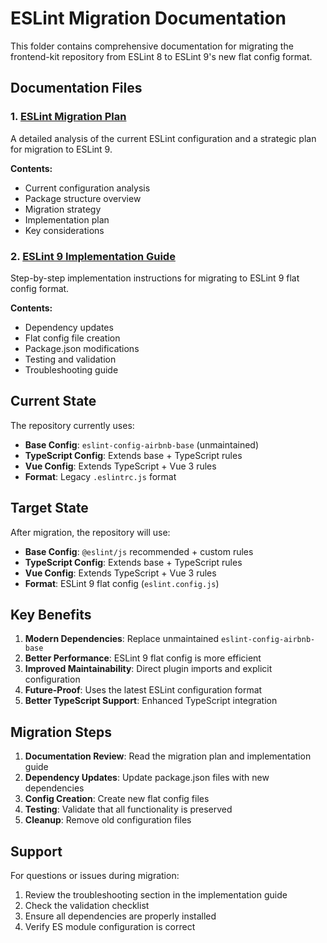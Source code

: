 # ESLint Migration Documentation

This folder contains comprehensive documentation for migrating the frontend-kit repository from ESLint 8 to ESLint 9's new flat config format.

## Documentation Files

### 1. [ESLint Migration Plan](./eslint-migration-plan.md)
A detailed analysis of the current ESLint configuration and a strategic plan for migration to ESLint 9.

**Contents:**
- Current configuration analysis
- Package structure overview
- Migration strategy
- Implementation plan
- Key considerations

### 2. [ESLint 9 Implementation Guide](./eslint-9-implementation.md)
Step-by-step implementation instructions for migrating to ESLint 9 flat config format.

**Contents:**
- Dependency updates
- Flat config file creation
- Package.json modifications
- Testing and validation
- Troubleshooting guide

## Current State

The repository currently uses:
- **Base Config**: `eslint-config-airbnb-base` (unmaintained)
- **TypeScript Config**: Extends base + TypeScript rules
- **Vue Config**: Extends TypeScript + Vue 3 rules
- **Format**: Legacy `.eslintrc.js` format

## Target State

After migration, the repository will use:
- **Base Config**: `@eslint/js` recommended + custom rules
- **TypeScript Config**: Extends base + TypeScript rules
- **Vue Config**: Extends TypeScript + Vue 3 rules
- **Format**: ESLint 9 flat config (`eslint.config.js`)

## Key Benefits

1. **Modern Dependencies**: Replace unmaintained `eslint-config-airbnb-base`
2. **Better Performance**: ESLint 9 flat config is more efficient
3. **Improved Maintainability**: Direct plugin imports and explicit configuration
4. **Future-Proof**: Uses the latest ESLint configuration format
5. **Better TypeScript Support**: Enhanced TypeScript integration

## Migration Steps

1. **Documentation Review**: Read the migration plan and implementation guide
2. **Dependency Updates**: Update package.json files with new dependencies
3. **Config Creation**: Create new flat config files
4. **Testing**: Validate that all functionality is preserved
5. **Cleanup**: Remove old configuration files

## Support

For questions or issues during migration:
1. Review the troubleshooting section in the implementation guide
2. Check the validation checklist
3. Ensure all dependencies are properly installed
4. Verify ES module configuration is correct 